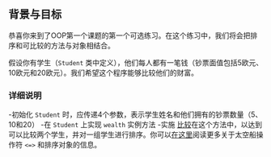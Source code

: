 ## 背景与目标

恭喜你来到了OOP第一个课题的第一个可选练习。在这个练习中，我们将会把排序和可比较的方法与对象相结合。

假设你有学生（`Student` 类中定义），他们每人都有一笔钱（钞票面值包括5欧元、10欧元和20欧元）。我们希望这个程序能够比较他们的财富。

### 详细说明

-初始化 `Student` 时，应传递4个参数，表示学生姓名和他们拥有的钞票数量（5、10和20）
-在 `Student` 上实现 `wealth` 实例方法
-实施 [比较](https://ruby-doc.org/core-3.1.2/Comparable.html)在这个方法中，以达到可以比较两个学生，并对一组学生进行排序。你可以[在这里](http://stackoverflow.com/a/28014514)阅读更多关于太空船操作符 `<=>` 和排序对象的信息。
